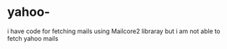 # yahoo-
i have code for fetching mails using Mailcore2 libraray but i am not able to fetch yahoo mails 
